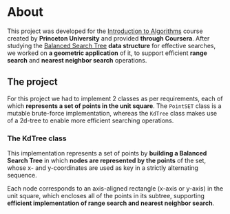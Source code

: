 # About
This project was developed for the [Introduction to Algorithms](https://www.coursera.org/learn/introduction-to-algorithms) course created by __Princeton University__ and provided __through Coursera__. After studying the [Balanced Search Tree](http://algs4.cs.princeton.edu/33balanced/) __data structure__ for effective searches, we worked on __a geometric application__ of it, to support efficient __range search__ and __nearest neighbor search__ operations.

## The project
For this project we had to implement 2 classes as per requirements, each of which __represents a set of points in the unit square__. The `PointSET` class is a mutable brute-force implementation, whereas the `KdTree` class makes use of a 2d-tree to enable more efficient searching operations.

### The KdTree class
This implementation represents a set of points by __building a Balanced Search Tree__ in which __nodes are represented
by the points__ of the set, whose x- and y-coordinates are used as key in a strictly alternating sequence.

Each node corresponds to an axis-aligned rectangle (x-axis or y-axis) in the unit square, which encloses all of the points in its subtree, supporting __efficient implementation of range search and nearest neighbor search__.